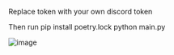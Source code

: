 Replace token with your own discord token

Then run pip install poetry.lock python main.py

![image](https://github.com/user-attachments/assets/a6069943-7b84-4978-bf06-f70b4eb2c60b)
